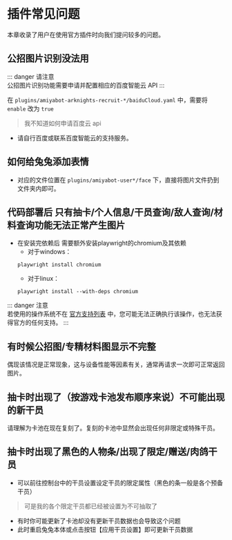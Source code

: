 # 插件常见问题

本章收录了用户在使用官方插件时向我们提问较多的问题。

## 公招图片识别没法用

::: danger 请注意<br>
公招图片识别功能需要申请并配置相应的百度智能云 API
:::

在 `plugins/amiyabot-arknights-recruit-*/baiduCloud.yaml` 中，需要将 `enable` 改为 `true`

> 我不知道如何申请百度云 api

+ 请自行百度或联系百度智能云的支持服务。

## 如何给兔兔添加表情

+ 对应的文件位置在 `plugins/amiyabot-user*/face` 下，直接将图片文件扔到文件夹内即可。

## 代码部署后 只有抽卡/个人信息/干员查询/敌人查询/材料查询功能无法正常产生图片

+ 在安装完依赖后 需要额外安装playwright的chromium及其依赖
    + 对于windows：
    ```shell
    playwright install chromium
    ```
    + 对于linux：
    ```shell
    playwright install --with-deps chromium
    ```

::: danger 注意<br>
若使用的操作系统不在 [官方支持列表](https://www.amiyabot.com/guide/deploy/getStarted.html) 中，您可能无法正确执行该操作，也无法获得官方的任何支持。
:::

## 有时候公招图/专精材料图显示不完整

偶现该情况是正常现象，这与设备性能等因素有关，通常再请求一次即可正常返回图片。

## 抽卡时出现了（按游戏卡池发布顺序来说）不可能出现的新干员

请理解为卡池在现在复刻了。复刻的卡池中显然会出现任何非限定或特殊干员。

## 抽卡时出现了黑色的人物条/出现了限定/赠送/肉鸽干员

+ 可以前往控制台中的干员设置设定干员的限定属性（黑色的条一般是各个预备干员）

> 可是我的各个限定干员都已经被设置为不可抽取了

+ 有时你可能更新了卡池却没有更新干员数据也会导致这个问题
+ 此时重启兔兔本体或点击按钮【应用干员设置】即可更新干员数据
